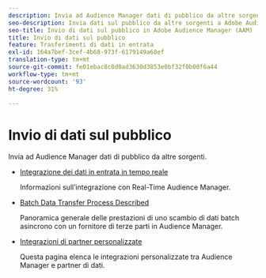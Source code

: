 ```yaml
---
description: Invia ad Audience Manager dati di pubblico da altre sorgenti.
seo-description: Invia dati sul pubblico da altre sorgenti a Adobe Audience Manager (AAM).
seo-title: Invio di dati sul pubblico in Adobe Audience Manager (AAM)
title: Invio di dati sul pubblico
feature: Trasferimenti di dati in entrata
exl-id: 164a7bef-3cef-4b68-973f-6179149a68ef
translation-type: tm+mt
source-git-commit: fe01ebac8c0d0ad3630d3853e0bf32f0b00f6a44
workflow-type: tm+mt
source-wordcount: '93'
ht-degree: 31%

---
```


# Invio di dati sul pubblico

Invia ad Audience Manager dati di pubblico da altre sorgenti.

* [Integrazione dei dati in entrata in tempo reale](/help/using/integration/sending-audience-data/real-time-data-integration/real-time-tech-specs.md)

   Informazioni sull’integrazione con Real-Time Audience Manager.

* [Batch Data Transfer Process Described](/help/using/integration/sending-audience-data/batch-data-transfer-explained/batch-data-transfer-explained.md)

   Panoramica generale delle prestazioni di uno scambio di dati batch asincrono con un fornitore di terze parti in Audience Manager.

* [Integrazioni di partner personalizzate](/help/using/integration/sending-audience-data/custom-partner-integrations.md)

   Questa pagina elenca le integrazioni personalizzate tra Audience Manager e partner di dati.
